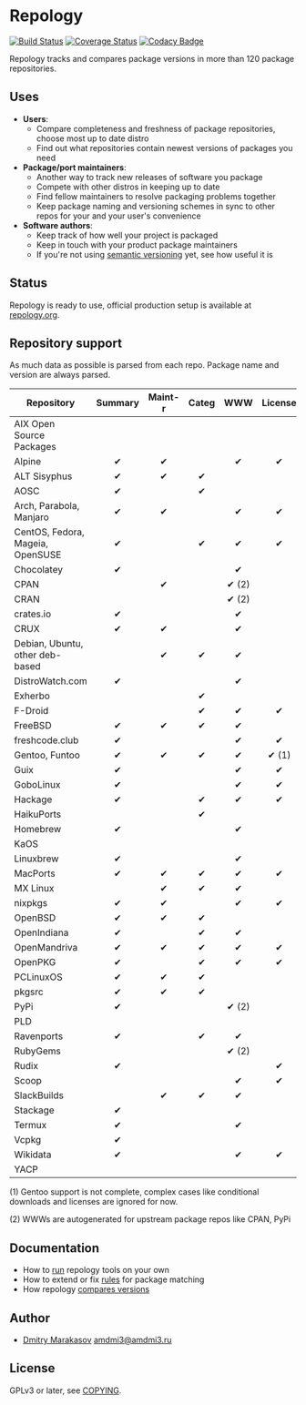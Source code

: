# Repology

[![Build Status](https://travis-ci.org/repology/repology.svg?branch=master)](https://travis-ci.org/repology/repology)
[![Coverage Status](https://coveralls.io/repos/github/repology/repology/badge.svg?branch=master)](https://coveralls.io/github/repology/repology?branch=master)
[![Codacy Badge](https://api.codacy.com/project/badge/Grade/80aef8f1486a4d7fbf3ab6a60a41af27)](https://www.codacy.com/app/AMDmi3/repology)

Repology tracks and compares package versions in more than 120
package repositories.

## Uses

- **Users**:
  - Compare completeness and freshness of package repositories,
    choose most up to date distro
  - Find out what repositories contain newest versions of packages
    you need
- **Package/port maintainers**:
  - Another way to track new releases of software you package
  - Compete with other distros in keeping up to date
  - Find fellow maintainers to resolve packaging problems together
  - Keep package naming and versioning schemes in sync to other
    repos for your and your user's convenience
- **Software authors**:
  - Keep track of how well your project is packaged
  - Keep in touch with your product package maintainers
  - If you're not using [semantic versioning](http://semver.org/)
    yet, see how useful it is

## Status

Repology is ready to use, official production setup is available
at [repology.org](https://repology.org).

## Repository support

As much data as possible is parsed from each repo. Package name and
version are always parsed.

| Repository                       | Summary | Maint-r | Categ | WWW   | License | Download |
|----------------------------------|:-------:|:-------:|:-----:|:-----:|:-------:|:--------:|
| AIX Open Source Packages         |         |         |       |       |         |          |
| Alpine                           | ✔       | ✔       |       | ✔     | ✔       |          |
| ALT Sisyphus                     | ✔       | ✔       | ✔     |       |         |          |
| AOSC                             | ✔       |         | ✔     |       |         |          |
| Arch, Parabola, Manjaro          | ✔       | ✔       |       | ✔     | ✔       |          |
| CentOS, Fedora, Mageia, OpenSUSE | ✔       |         | ✔     | ✔     | ✔       |          |
| Chocolatey                       | ✔       |         |       | ✔     |         |          |
| CPAN                             |         | ✔       |       | ✔ (2) |         |          |
| CRAN                             |         |         |       | ✔ (2) |         |          |
| crates.io                        | ✔       |         |       | ✔     |         |          |
| CRUX                             | ✔       | ✔       |       | ✔     |         |          |
| Debian, Ubuntu, other deb-based  |         | ✔       | ✔     | ✔     |         |          |
| DistroWatch.com                  | ✔       |         |       | ✔     |         | ✔        |
| Exherbo                          |         |         | ✔     |       |         |          |
| F-Droid                          |         |         | ✔     | ✔     | ✔       |          |
| FreeBSD                          | ✔       | ✔       | ✔     | ✔     |         |          |
| freshcode.club                   | ✔       |         |       | ✔     | ✔       |          |
| Gentoo, Funtoo                   | ✔       | ✔       | ✔     | ✔     | ✔ (1)   | ✔ (1)    |
| Guix                             | ✔       |         |       | ✔     | ✔       |          |
| GoboLinux                        | ✔       |         |       | ✔     | ✔       |          |
| Hackage                          | ✔       |         | ✔     | ✔     | ✔       |          |
| HaikuPorts                       |         |         | ✔     |       |         |          |
| Homebrew                         | ✔       |         |       | ✔     |         |          |
| KaOS                             |         |         |       |       |         |          |
| Linuxbrew                        | ✔       |         |       | ✔     |         |          |
| MacPorts                         | ✔       | ✔       | ✔     | ✔     | ✔       |          |
| MX Linux                         |         | ✔       | ✔     | ✔     |         |          |
| nixpkgs                          | ✔       | ✔       |       | ✔     | ✔       |          |
| OpenBSD                          | ✔       | ✔       | ✔     |       |         |          |
| OpenIndiana                      | ✔       |         | ✔     | ✔     |         | ✔        |
| OpenMandriva                     | ✔       | ✔       | ✔     | ✔     | ✔       |          |
| OpenPKG                          | ✔       |         | ✔     | ✔     | ✔       | ✔        |
| PCLinuxOS                        | ✔       | ✔       | ✔     |       |         |          |
| pkgsrc                           | ✔       | ✔       | ✔     |       |         |          |
| PyPi                             | ✔       |         |       | ✔ (2) |         |          |
| PLD                              |         |         |       |       |         |          |
| Ravenports                       | ✔       |         | ✔     | ✔     |         |          |
| RubyGems                         |         |         |       | ✔ (2) |         |          |
| Rudix                            | ✔       |         |       |       | ✔       |          |
| Scoop                            |         |         |       | ✔     | ✔       | ✔        |
| SlackBuilds                      |         | ✔       | ✔     | ✔     |         | ✔        |
| Stackage                         | ✔       |         |       |       |         |          |
| Termux                           | ✔       |         |       | ✔     |         | ✔        |
| Vcpkg                            | ✔       |         |       |       |         |          |
| Wikidata                         | ✔       |         |       | ✔     | ✔       |          |
| YACP                             |         |         |       |       |         |          |

(1) Gentoo support is not complete, complex cases like conditional downloads and licenses
are ignored for now.

(2) WWWs are autogenerated for upstream package repos like CPAN, PyPi

## Documentation

- How to [run](docs/RUNNING.md) repology tools on your own
- How to extend or fix [rules](https://github.com/repology/repology-rules/blob/master/README.md) for package matching
- How repology [compares versions](https://github.com/repology/libversion/blob/master/doc/ALGORITHM.md)

## Author

* [Dmitry Marakasov](https://github.com/AMDmi3) <amdmi3@amdmi3.ru>

## License

GPLv3 or later, see [COPYING](COPYING).
